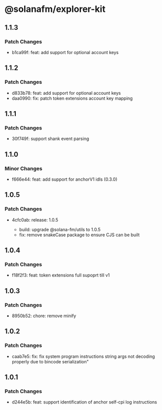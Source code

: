 # @solanafm/explorer-kit

## 1.1.3

### Patch Changes

- b1ca99f: feat: add support for optional account keys

## 1.1.2

### Patch Changes

- d833b78: feat: add support for optional account keys
- daa0990: fix: patch token extensions account key mapping

## 1.1.1

### Patch Changes

- 30f749f: support shank event parsing

## 1.1.0

### Minor Changes

- f666e44: feat: add support for anchorV1 idls (0.3.0)

## 1.0.5

### Patch Changes

- 4cfc0ab: release: 1.0.5

  - build: upgrade @solana-fm/utils to 1.0.5
  - fix: remove snakeCase package to ensure CJS can be built

## 1.0.4

### Patch Changes

- f18f2f3: feat: token extensions full supoprt till v1

## 1.0.3

### Patch Changes

- 8950b52: chore: remove minify

## 1.0.2

### Patch Changes

- caab7e5: fix: fix system program instructions string args not decoding properly due to bincode serialization"

## 1.0.1

### Patch Changes

- d244e5b: feat: support identification of anchor self-cpi log instructions
